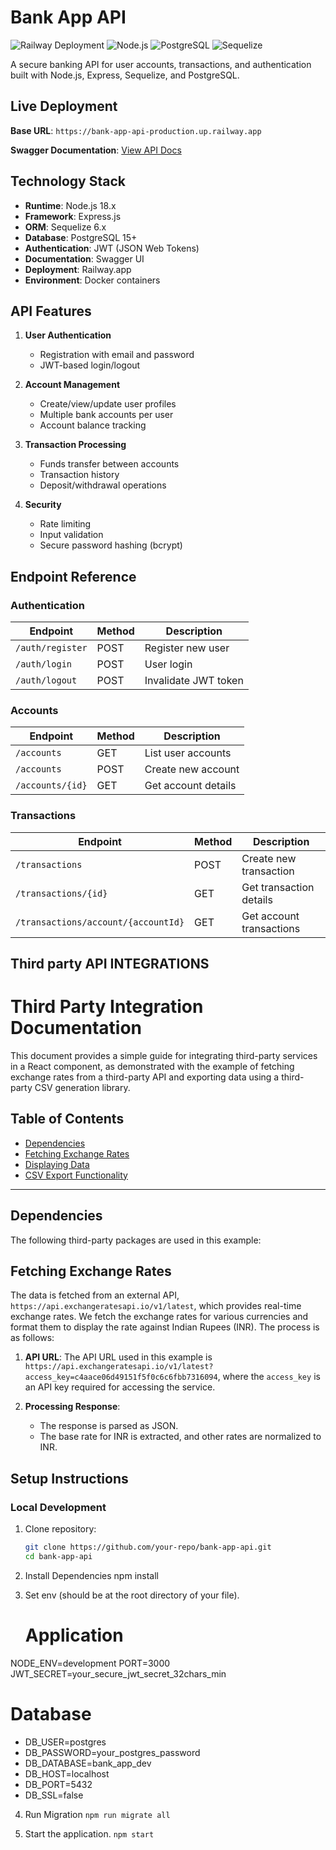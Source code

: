 # Bank App API

![Railway Deployment](https://img.shields.io/badge/Deployed_on-Railway-0B0D0E?logo=railway)
![Node.js](https://img.shields.io/badge/Node.js-14.x%2B-339933?logo=nodedotjs)
![PostgreSQL](https://img.shields.io/badge/PostgreSQL-15+-4169E1?logo=postgresql)
![Sequelize](https://img.shields.io/badge/Sequelize-6.x-52B0E7?logo=sequelize)

A secure banking API for user accounts, transactions, and authentication built with Node.js, Express, Sequelize, and PostgreSQL.

## Live Deployment

**Base URL**: `https://bank-app-api-production.up.railway.app`

**Swagger Documentation**: [View API Docs](https://bank-app-api-production.up.railway.app/api-docs)

## Technology Stack

- **Runtime**: Node.js 18.x
- **Framework**: Express.js
- **ORM**: Sequelize 6.x
- **Database**: PostgreSQL 15+
- **Authentication**: JWT (JSON Web Tokens)
- **Documentation**: Swagger UI
- **Deployment**: Railway.app
- **Environment**: Docker containers

## API Features

1. **User Authentication**
   - Registration with email and password
   - JWT-based login/logout
     

2. **Account Management**
   - Create/view/update user profiles
   - Multiple bank accounts per user
   - Account balance tracking

3. **Transaction Processing**
   - Funds transfer between accounts
   - Transaction history
   - Deposit/withdrawal operations

4. **Security**
   - Rate limiting
   - Input validation
   - Secure password hashing (bcrypt)

## Endpoint Reference

### Authentication

| Endpoint | Method | Description |
|----------|--------|-------------|
| `/auth/register` | POST | Register new user |
| `/auth/login` | POST | User login |
| `/auth/logout` | POST | Invalidate JWT token |

### Accounts

| Endpoint | Method | Description |
|----------|--------|-------------|
| `/accounts` | GET | List user accounts |
| `/accounts` | POST | Create new account |
| `/accounts/{id}` | GET | Get account details |

### Transactions

| Endpoint | Method | Description |
|----------|--------|-------------|
| `/transactions` | POST | Create new transaction |
| `/transactions/{id}` | GET | Get transaction details |
| `/transactions/account/{accountId}` | GET | Get account transactions |

## Third party API INTEGRATIONS
# Third Party Integration Documentation

This document provides a simple guide for integrating third-party services in a React component, as demonstrated with the example of fetching exchange rates from a third-party API and exporting data using a third-party CSV generation library.

## Table of Contents

- [Dependencies](#dependencies)
- [Fetching Exchange Rates](#fetching-exchange-rates)
- [Displaying Data](#displaying-data)
- [CSV Export Functionality](#csv-export-functionality)

---

## Dependencies

The following third-party packages are used in this example:

## Fetching Exchange Rates

The data is fetched from an external API, `https://api.exchangeratesapi.io/v1/latest`, which provides real-time exchange rates. We fetch the exchange rates for various currencies and format them to display the rate against Indian Rupees (INR). The process is as follows:

1. **API URL**: The API URL used in this example is `https://api.exchangeratesapi.io/v1/latest?access_key=c4aace06d49151f5f0c6c6fbb7316094`, where the `access_key` is an API key required for accessing the service.
   
2. **Processing Response**:
   - The response is parsed as JSON.
   - The base rate for INR is extracted, and other rates are normalized to INR.

## Setup Instructions

### Local Development

1. Clone repository:
   ```bash
   git clone https://github.com/your-repo/bank-app-api.git
   cd bank-app-api
2. Install Dependencies
   npm install

3. Set env (should be at the root directory of your file).
   # Application
NODE_ENV=development
PORT=3000
JWT_SECRET=your_secure_jwt_secret_32chars_min

# Database
- DB_USER=postgres
- DB_PASSWORD=your_postgres_password
- DB_DATABASE=bank_app_dev
- DB_HOST=localhost
- DB_PORT=5432
- DB_SSL=false

4. Run Migration
 ```npm run migrate all```


6. Start the application.
  ```npm start```
